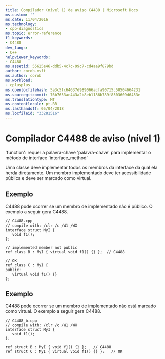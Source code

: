 ```yaml
---
title: Compilador (nível 1) de aviso C4488 | Microsoft Docs
ms.custom: ''
ms.date: 11/04/2016
ms.technology:
- cpp-diagnostics
ms.topic: error-reference
f1_keywords:
- C4488
dev_langs:
- C++
helpviewer_keywords:
- C4488
ms.assetid: 55625e46-ddb5-4c7c-99c7-cd4aa9f879bd
author: corob-msft
ms.author: corob
ms.workload:
- cplusplus
ms.openlocfilehash: 5a3c5fc64637d989066acfa90715c50504664231
ms.sourcegitcommit: 76b7653ae443a2b8eb1186b789f8503609d6453e
ms.translationtype: MT
ms.contentlocale: pt-BR
ms.lasthandoff: 05/04/2018
ms.locfileid: "33281516"
---
```

# <a name="compiler-warning-level-1-c4488"></a>Compilador C4488 de aviso (nível 1)
'function': requer a palavra-chave 'palavra-chave' para implementar o método de interface 'interface_method'  
  
 Uma classe deve implementar todos os membros da interface da qual ela herda diretamente. Um membro implementado deve ter acessibilidade pública e deve ser marcado como virtual.  
  
## <a name="example"></a>Exemplo  
 C4488 pode ocorrer se um membro de implementado não é público. O exemplo a seguir gera C4488.  
  
```  
// C4488.cpp  
// compile with: /clr /c /W1 /WX  
interface struct MyI {  
   void f1();  
};  
  
// implemented member not public  
ref class B : MyI { virtual void f1() {} };  // C4488  
  
// OK  
ref class C : MyI {  
public:  
   virtual void f1() {}  
};  
```  
  
## <a name="example"></a>Exemplo  
 C4488 pode ocorrer se um membro de implementado não está marcado como virtual. O exemplo a seguir gera C4488.  
  
```  
// C4488_b.cpp  
// compile with: /clr /c /W1 /WX  
interface struct MyI {  
   void f1();  
};  
  
ref struct B : MyI { void f1() {} };   // C4488  
ref struct C : MyI { virtual void f1() {} };   // OK  
```